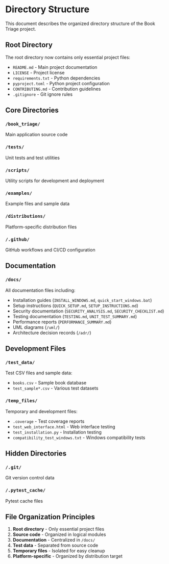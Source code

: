 # Directory Structure

This document describes the organized directory structure of the Book Triage project.

## Root Directory

The root directory now contains only essential project files:

- `README.md` - Main project documentation
- `LICENSE` - Project license
- `requirements.txt` - Python dependencies
- `pyproject.toml` - Python project configuration
- `CONTRIBUTING.md` - Contribution guidelines
- `.gitignore` - Git ignore rules

## Core Directories

### `/book_triage/`
Main application source code

### `/tests/`
Unit tests and test utilities

### `/scripts/`
Utility scripts for development and deployment

### `/examples/`
Example files and sample data

### `/distributions/`
Platform-specific distribution files

### `/.github/`
GitHub workflows and CI/CD configuration

## Documentation

### `/docs/`
All documentation files including:
- Installation guides (`INSTALL_WINDOWS.md`, `quick_start_windows.bat`)
- Setup instructions (`QUICK_SETUP.md`, `SETUP_INSTRUCTIONS.md`)
- Security documentation (`SECURITY_ANALYSIS.md`, `SECURITY_CHECKLIST.md`)
- Testing documentation (`TESTING.md`, `UNIT_TEST_SUMMARY.md`)
- Performance reports (`PERFORMANCE_SUMMARY.md`)
- UML diagrams (`/uml/`)
- Architecture decision records (`/adr/`)

## Development Files

### `/test_data/`
Test CSV files and sample data:
- `books.csv` - Sample book database
- `test_sample*.csv` - Various test datasets

### `/temp_files/`
Temporary and development files:
- `.coverage` - Test coverage reports
- `test_web_interface.html` - Web interface testing
- `test_installation.py` - Installation testing
- `compatibility_test_windows.txt` - Windows compatibility tests

## Hidden Directories

### `/.git/`
Git version control data

### `/.pytest_cache/`
Pytest cache files

## File Organization Principles

1. **Root directory** - Only essential project files
2. **Source code** - Organized in logical modules
3. **Documentation** - Centralized in `/docs/`
4. **Test data** - Separated from source code
5. **Temporary files** - Isolated for easy cleanup
6. **Platform-specific** - Organized by distribution target 